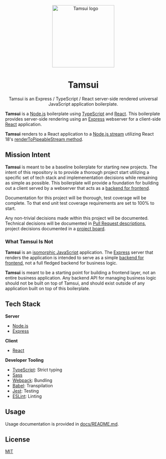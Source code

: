 <div align="center">
  <img width="200" height="auto" alt="Tamsui logo" src="./logo.webp" /><br/>
  <h1>Tamsui</h1>
  <p>
    Tamsui is an Express / TypeScript / React server-side rendered universal JavaScript application boilerplate.
  </p>
</div>

**Tamsui** is a [Node.js](https://nodejs.org/en) boilerplate using [TypeScript](https://www.typescriptlang.org/) and [React](https://react.dev/). This boilerplate provides server-side rendering using an [Express](https://expressjs.com/) webserver for a client-side [React](https://react.dev/) application.

**Tamsui** renders to a React application to a [Node.js stream](https://nodejs.org/api/stream.html) utilizing React 18's [renderToPipeableStream method](https://react.dev/reference/react-dom/server/renderToPipeableStream).

## Mission Intent
**Tamsui** is meant to be a baseline boilerplate for starting new projects. The intent of this repository is to provide a thorough project start utilizing a specific set of tech stack and implemenentation decisions while remaining as simple as possible. This boilerplate will provide a foundation for building out a client served by a webserver that acts as a [backend for frontend](https://learn.microsoft.com/en-us/azure/architecture/patterns/backends-for-frontends).

Documentation for this project will be thorough, test coverage will be complete. To that end unit test coverage requirements are set to 100% to start.

Any non-trivial decisions made within this project will be documented. Technical decisions will be documented in [Pull Request descriptions](https://github.com/chichiwang/tamsui/pulls?q=is%3Aclosed), project decisions documented in a [project board](https://github.com/users/chichiwang/projects/1).

### What Tamsui Is Not
**Tamsui** is an [isomorphic JavaScript](https://en.wikipedia.org/wiki/Isomorphic_JavaScript) application. The [Express](https://expressjs.com/) server that renders the application is intended to serve as a simple [backend for frontend](https://learn.microsoft.com/en-us/azure/architecture/patterns/backends-for-frontends), not a full fledged backend for business logic.

**Tamsui** is meant to be a starting point for building a frontend layer, not an entire business application. Any backend API for managing business logic should not be built on top of Tamsui, and should exist outside of any application built on top of this boilerplate.

## Tech Stack
**Server**
* [Node.js](https://nodejs.org/en)
* [Express](https://expressjs.com/)

**Client**
* [React](https://react.dev/)

**Developer Tooling**
* [TypeScript](https://www.typescriptlang.org/): Strict typing
* [Sass](https://sass-lang.com/)
* [Webpack](https://webpack.js.org/): Bundling
* [Babel](https://babeljs.io/): Transpilation
* [Jest](https://jestjs.io/): Testing
* [ESLint](https://eslint.org/): Linting

## Usage
Usage documentation is provided in [docs/README.md](docs/README.md).

## License
[MIT](./LICENSE)
